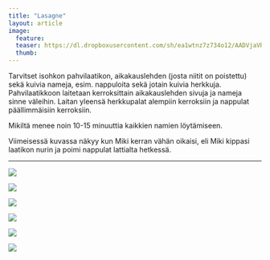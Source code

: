 ```yaml
---
title: "Lasagne"
layout: article
image:
  feature:
  teaser: https://dl.dropboxusercontent.com/sh/ea1wtnz7z734o12/AADVjaVRxrJdzoeX1QjWyvZha/aktivointi/pahvilaatikkolasagne/DSC36849-245px.jpg
  thumb:
---
```


Tarvitset isohkon pahvilaatikon, aikakauslehden (josta niitit on poistettu) sekä kuivia nameja, esim. nappuloita sekä jotain kuivia herkkuja. Pahvilaatikkoon laitetaan kerroksittain aikakauslehden sivuja ja nameja sinne väleihin. Laitan yleensä herkkupalat alempiin kerroksiin ja nappulat päällimmäisiin kerroksiin.

Mikiltä menee noin 10-15 minuuttia kaikkien namien löytämiseen.

Viimeisessä kuvassa näkyy kun Miki kerran vähän oikaisi, eli Miki kippasi laatikon nurin ja poimi nappulat lattialta hetkessä.

---

[![](https://dl.dropboxusercontent.com/sh/ea1wtnz7z734o12/AABLx7rqwYxe-67O5T01idOKa/aktivointi/pahvilaatikkolasagne/DSC36736-800px.jpg)](https://dl.dropboxusercontent.com/sh/ea1wtnz7z734o12/AAA5CDmltdzOvnf-nrEY_dUra/aktivointi/pahvilaatikkolasagne/DSC36736.jpg)

[![](https://dl.dropboxusercontent.com/sh/ea1wtnz7z734o12/AAB15QFbMJJ8k04_bW2C82Toa/aktivointi/pahvilaatikkolasagne/DSC36849-800px.jpg)](https://dl.dropboxusercontent.com/sh/ea1wtnz7z734o12/AADq7b2kfNROdmdm-QSGXBuia/aktivointi/pahvilaatikkolasagne/DSC36849.jpg)

[![](https://dl.dropboxusercontent.com/sh/ea1wtnz7z734o12/AACP21-9LQL8HKDSNF37AmBWa/aktivointi/pahvilaatikkolasagne/DSC36852-800px.jpg)](https://dl.dropboxusercontent.com/sh/ea1wtnz7z734o12/AAB2WJt_RQ3Z-wlHa-u43GSja/aktivointi/pahvilaatikkolasagne/DSC36852.jpg)

[![](https://dl.dropboxusercontent.com/sh/ea1wtnz7z734o12/AACDp70W_5mfvB7aaPV8OvUCa/aktivointi/pahvilaatikkolasagne/DSC36870-800px.jpg)](https://dl.dropboxusercontent.com/sh/ea1wtnz7z734o12/AAB19GmIWyWyCX6ixc_G-hZpa/aktivointi/pahvilaatikkolasagne/DSC36870.jpg)

[![](https://dl.dropboxusercontent.com/sh/ea1wtnz7z734o12/AADPJkY8FBIwtWnDkMrNZRe-a/aktivointi/pahvilaatikkolasagne/DSC36725-800px.jpg)](https://dl.dropboxusercontent.com/sh/ea1wtnz7z734o12/AAA1La0s1Zml4Jjnb2GfHdQNa/aktivointi/pahvilaatikkolasagne/DSC36725.jpg)

[![](https://dl.dropboxusercontent.com/sh/ea1wtnz7z734o12/AAAVTodb8z4NXbmpGqqLK7u0a/aktivointi/pahvilaatikkolasagne/DSC25633_2-800px.jpg)](https://dl.dropboxusercontent.com/sh/ea1wtnz7z734o12/AAALBz3DP1MI1ZfWe1ODL4DRa/aktivointi/pahvilaatikkolasagne/DSC25633_2.jpg)
